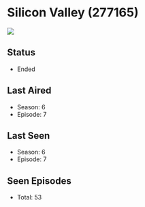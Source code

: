 # Silicon Valley (277165)

<img src="https://dg31sz3gwrwan.cloudfront.net/poster/277165/1011140-0-optimized.jpg" />

## Status
* Ended
## Last Aired
* Season: 6
* Episode: 7
## Last Seen
* Season: 6
* Episode: 7
## Seen Episodes
* Total: 53
